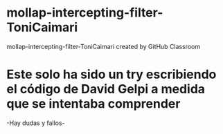 # mollap-intercepting-filter-ToniCaimari
mollap-intercepting-filter-ToniCaimari created by GitHub Classroom

# Este solo ha sido un try escribiendo el código de David Gelpi a medida que se intentaba comprender

-Hay dudas y fallos-
